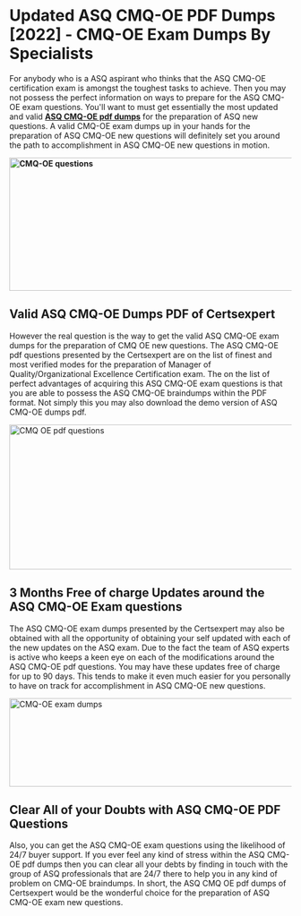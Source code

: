 <h1><strong>Updated ASQ CMQ-OE PDF Dumps [2022] - CMQ-OE Exam Dumps By Specialists&nbsp;</strong></h1>
<p><span style="font-weight: 400;">For anybody who is a ASQ aspirant who thinks that the ASQ CMQ-OE certification exam is amongst the toughest tasks to achieve. Then you may not possess the perfect information on ways to prepare for the ASQ CMQ-OE exam questions. You'll want to must get essentially the most updated and valid <strong><a href="https://www.certsexpert.com/CMQ-OE-pdf-questions.html">ASQ CMQ-OE pdf dumps</a></strong> for the preparation of ASQ new questions. A valid  CMQ-OE exam dumps up in your hands for the preparation of ASQ CMQ-OE new questions will definitely set you around the path to accomplishment in ASQ CMQ-OE new questions in motion.</span></p>
<p><span style="font-weight: 400;"><strong><img style="display: block; margin-left: auto; margin-right: auto;" src="https://i.ibb.co/QXh983F/73475278-2429792180625311-4586132736837681152-n.jpg" alt="CMQ-OE questions" width="632" height="238" /></strong></span></p>
<h2><strong>Valid ASQ CMQ-OE Dumps PDF of Certsexpert</strong></h2>
<p><span style="font-weight: 400;">However the real question is the way to get the valid ASQ CMQ-OE exam dumps for the preparation of CMQ OE new questions. The ASQ CMQ-OE pdf questions presented by the Certsexpert are on the list of finest and most verified modes for the preparation of Manager of Quality/Organizational Excellence Certification exam. The on the list of perfect advantages of acquiring this ASQ CMQ-OE exam questions is that you are able to possess the ASQ CMQ-OE braindumps within the PDF format. Not simply this you may also download the demo version of ASQ CMQ-OE dumps pdf.</span></p>
<p><span style="font-weight: 400;"><img style="display: block; margin-left: auto; margin-right: auto;" src="https://i.ibb.co/Jd8hN2L/76714008-3182067705200142-8735104740007870464-n.jpg" alt="CMQ OE pdf questions" width="701" height="259" /></span></p>
<h2><strong>3 Months Free of charge Updates around the ASQ CMQ-OE Exam questions</strong></h2>
<p><span style="font-weight: 400;">The ASQ CMQ-OE exam dumps presented by the Certsexpert may also be obtained with all the opportunity of obtaining your self updated with each of the new updates on the ASQ exam. Due to the fact the team of ASQ experts is active who keeps a keen eye on each of the modifications around the ASQ CMQ-OE pdf questions. You may have these updates free of charge for up to 90 days. This tends to make it even much easier for you personally to have on track for accomplishment in ASQ CMQ-OE new questions.</span></p>
<p><span style="font-weight: 400;"><a href="https://www.certsexpert.com/CMQ-OE-pdf-questions.html"><img style="display: block; margin-left: auto; margin-right: auto;" src="https://i.ibb.co/TMnKrkJ/75398236-424489711531572-5064688549987614720-n.jpg" alt="CMQ-OE exam dumps" width="714" height="158" /></a></span></p>
<h2><strong>Clear All of your Doubts with ASQ CMQ-OE PDF Questions</strong></h2>
<p>Also, you can get the ASQ CMQ-OE exam questions using the likelihood of 24/7 buyer support. If you ever feel any kind of stress within the ASQ CMQ-OE pdf dumps then you can clear all your debts by finding in touch with the group of ASQ professionals that are 24/7 there to help you in any kind of problem on  CMQ-OE braindumps. In short, the ASQ CMQ OE pdf dumps of Certsexpert would be the wonderful choice for the preparation of ASQ CMQ-OE exam new questions.</p>
